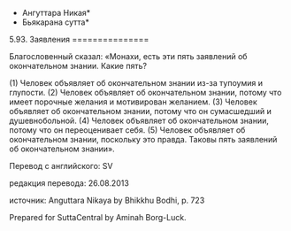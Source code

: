 * Ангуттара Никая*
* Бьякарана сутта*

5\.93\. Заявления
\=\=\=\=\=\=\=\=\=\=\=\=\=\=\=

Благословенный сказал: «Монахи, есть эти пять заявлений об окончательном знании\. Какие пять?

\(1\) Человек объявляет об окончательном знании из\-за тупоумия и глупости\. \(2\) Человек объявляет об окончательном знании, потому что имеет порочные желания и мотивирован желанием\. \(3\) Человек объявляет об окончательном знании, потому что он сумасшедший и душевнобольной\. \(4\) Человек объявляет об окончательном знании, потому что он переоценивает себя\. \(5\) Человек объявляет об окончательном знании, поскольку это правда\. Таковы пять заявлений об окончательном знании»\.

Перевод с английского: SV

редакция перевода: 26\.08\.2013

источник: Anguttara Nikaya by Bhikkhu Bodhi, p\. 723

Prepared for SuttaCentral by Aminah Borg\-Luck\.